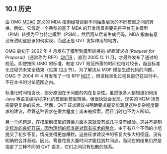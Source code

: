 ## 10.1 历史
由 OMG [MDAG](../ref.md#mdag) 定义的 MDA 指南经常谈到不同抽象层次的不同模型之间的转换。例如，它假定一个典型的基于 MDA 的开发场景需要先将平台无关模型（PIM）转换为平台特定模型（PSM），然后再从后者生成代码。MDA 指南有意没有说明这应该如何实现，而这正是 QVT 发挥作用的地方。

OMG 最初于 2002 年 4 月发布了模型到模型转换的 *提案请求书 (Request for Proposal)*（通常称为 RFP）[QVTR](../ref.md#qvtr) 。直到 2005 年 11 月，才最终发布了通过的规范。即使按照 OMG 的标准，制定 QVT 规范所需的时间也相对较长，而且标准化过程仍未完全结束（见第 [10.5](5.md) 节）。为了解决从 MOF 模型生成代码的问题，OMG 于 2004 年 4 月发布了一份 RFP [M2T](../ref.md#m2t) ，但该标准化过程目前仍在进行中，不在本书的讨论范围之内。

标准化时间相当长，部分原因在于问题的内在复杂性。虽然很多人都知道如何用 Java 等语言编写程序化的模型到模型转换，但很快就会发现，现实的 M2M 场景需要更复杂的技术。然而，QVT 征求建议书明确要求提交能满足这种复杂程度要求的建议，尽管这种要求在很大程度上尚未被探索，而且当时也不为人所知。

<ins>另一个问题是，在模型到模型的转换方面本来就没有或几乎没有经验。这并不是制定标准的良好开端，因为理想的标准是对现有技术的整合</ins>。由于有八个不同的小组提交了初步答复，情况变得更加糟糕。这些征求建议书的答复大多大相径庭，没有明确的合并基础。因此，需要花费大量时间才能找到共同点，而现在的结果仍然是指定了三种不同的 QVT 语言，它们之间只有松散的联系。

